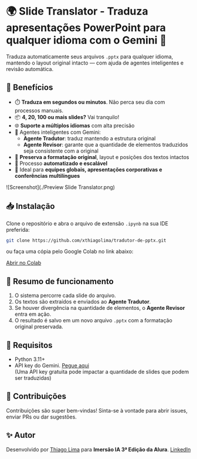 # 🌍 **Slide Translator - Traduza apresentações PowerPoint para qualquer idioma com o Gemini** 🚀

Traduza automaticamente seus arquivos `.pptx` para qualquer idioma, mantendo o layout original intacto — com ajuda de agentes inteligentes e revisão automática.

## 🤩 Benefícios

- ⏱️ **Traduza em segundos ou minutos**. Não perca seu dia com processos manuais.
- 📦 **4, 20, 100 ou mais slides?** Vai tranquilo!
- 🌐 **Suporte a múltiplos idiomas** com alta precisão
- 🧠 Agentes inteligentes com Gemini:
  - **Agente Tradutor**: traduz mantendo a estrutura original
  - **Agente Revisor**: garante que a quantidade de elementos traduzidos seja consistente com a original
- 🎯 **Preserva a formatação original**, layout e posições dos textos intactos
- 🔁 Processo **automatizado e escalável**
- 💼 Ideal para **equipes globais, apresentações corporativas e conferências multilíngues**

![Screenshot](./Preview Slide Translator.png)

## 📥 Instalação

Clone o repositório e abra o arquivo de extensão `.ipynb` na sua IDE preferida:

```bash
git clone https://github.com/xthiagolima/tradutor-de-pptx.git
````

ou faça uma cópia pelo Google Colab no link abaixo:

[Abrir no Colab](https://colab.research.google.com/github/xthiagolima/tradutor-de-pptx/blob/main/Tradu%C3%A7%C3%A3o_de_PPTX_Imers%C3%A3o_IA_Alura_%2B_Google_Gemini.ipynb)

## 📄 Resumo de funcionamento

1. O sistema percorre cada slide do arquivo.
2. Os textos são extraídos e enviados ao **Agente Tradutor**.
3. Se houver divergência na quantidade de elementos, o **Agente Revisor** entra em ação.
4. O resultado é salvo em um novo arquivo `.pptx` com a formatação original preservada.

## 🧪 Requisitos

* Python 3.11+
* API key do Gemini. [Pegue aqui](http://goo.gle/alura-apikey)  
  (Uma API key gratuita pode impactar a quantidade de slides que podem ser traduzidas)

## 🤝 Contribuições

Contribuições são super bem-vindas! Sinta-se à vontade para abrir issues, enviar PRs ou dar sugestões.

## ✨ Autor

Desenvolvido por [Thiago Lima](https://github.com/xthiagolima) para **Imersão IA 3ª Edição da Alura**. 
[LinkedIn](https://www.linkedin.com/in/thiag0-lima/)
